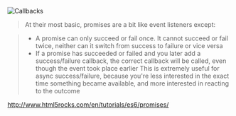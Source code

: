 ![Callbacks](http://i.dailymail.co.uk/i/pix/2012/12/08/article-2245054-166956B7000005DC-340_634x642.jpg)

> At their most basic, promises are a bit like event listeners except:

> - A promise can only succeed or fail once. It cannot succeed or fail twice, neither can it switch from success to failure or vice versa
> - If a promise has succeeded or failed and you later add a success/failure callback, the correct callback will be called, even though the event took place earlier
> This is extremely useful for async success/failure, because you're less interested in the exact time something became available, and more interested in reacting to the outcome

http://www.html5rocks.com/en/tutorials/es6/promises/
